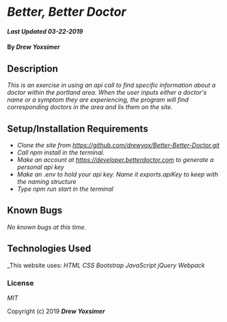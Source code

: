 # _Better, Better Doctor_

#### _Last Updated 03-22-2019_

#### By _**Drew Yoxsimer**_

## Description

_This is an exercise in using an api call to find specific information about a doctor within the portland area. When the user inputs either a doctor's name or a symptom they are experiencing, the program will find corresponding doctors in the area and lis them on the site._

## Setup/Installation Requirements

* _Clone the site from https://github.com/drewyox/Better-Better-Doctor.git_
* _Call npm install in the terminal._
* _Make an account at https://developer.betterdoctor.com to generate a personal api key_
* _Make an .env to hold your api key. Name it exports.apiKey to keep with the naming structure_
* _Type npm run start in the terminal_

## Known Bugs

_No known bugs at this time._

## Technologies Used

_This website uses:
_HTML_
_CSS_
_Bootstrap_
_JavaScript_
_jQuery_
_Webpack_


### License

*MIT*

Copyright (c) 2019 **_Drew Yoxsimer_**
